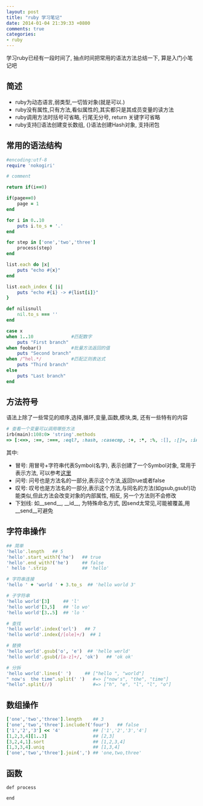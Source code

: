 ```yaml
---
layout: post
title: "ruby 学习笔记"
date: 2014-01-04 21:39:33 +0800
comments: true
categories: 
- ruby
---
```


<style>
figure.code{width: 48%; display:inline-block}
</style>


学习ruby已经有一段时间了, 抽点时间把常用的语法方法总结一下, 算是入门小笔记吧

<!--more-->

## 简述

* ruby为动态语言,弱类型,一切皆对象(就是可以.)
* ruby没有属性,只有方法,看似属性的,其实都只是其成员变量的读方法
* ruby调用方法时括号可省略, 行尾无分号, return 关键字可省略
* ruby支持[]语法创建变长数组, {}语法创建Hash对象, 支持闭包


## 常用的语法结构

```ruby
#encoding:utf-8
require 'nokogiri'

# comment

return if(i==0)

if(page==0)
	page = 1
end

for i in 0..10
	puts i.to_s + '.'
end

for step in ['one','two','three']
	process(step)
end

list.each do |x|
	puts "echo #{x}"
end

list.each_index { |i|
    puts "echo #{i} -> #{list[i]}"
}

def nilisnull
	nil.to_s === ''
end

case x
when 1..10              #匹配数字
    puts "First branch"
when foobar()           #批量方法返回的值
    puts "Second branch"
when /^hel.*/           #匹配正则表达式
    puts "Third branch"
else  
    puts "Last branch"
end
```


## 方法符号

语法上除了一些常见的顺序,选择,循环,变量,函数,模块,类, 还有一些特有的内容

```ruby
# 查看一个变量可以调用哪些方法
irb(main):108:0> 'string'.methods
=> [:<=>, :==, :===, :eql?, :hash, :casecmp, :+, :*, :%, :[], :[]=, :insert, :length, :size, :bytesize, :empty?, :=~, :match, :succ, :succ!, :next, :next!, :upto, :index, :rindex, :replace, :clear, :chr, :getbyte, :setbyte, :byteslice, :to_i, :to_f, :to_s, :to_str, :inspect, :dump, :upcase, :downcase, :capitalize, :swapcase, :upcase!, :downcase!, :capitalize!, :swapcase!, :hex, :oct, :split, :lines, :bytes, :chars, :codepoints, :reverse, :reverse!, :concat, :<<, :prepend, :crypt, :intern, :to_sym, :ord, :include?, :start_with?, :end_with?, :scan, :ljust, :rjust, :center, :sub, :gsub, :chop, :chomp, :strip, :lstrip, :rstrip, :sub!, :gsub!, :chop!, :chomp!, :strip!, :lstrip!, :rstrip!, :tr, :tr_s, :delete, :squeeze, :count, :tr!, :tr_s!, :delete!, :squeeze!, :each_line, :each_byte, :each_char, :each_codepoint, :sum, :slice, :slice!, :partition, :rpartition, :encoding, :force_encoding, :b, :valid_encoding?, :ascii_only?, :unpack, :encode, :encode!, :to_r, :to_c, :>, :>=, :<, :<=, :between?, :nil?, :!~, :class, :singleton_class, :clone, :dup, :taint, :tainted?, :untaint, :untrust, :untrusted?, :trust, :freeze, :frozen?, :methods, :singleton_methods, :protected_methods, :private_methods, :public_methods, :instance_variables, :instance_variable_get, :instance_variable_set, :instance_variable_defined?, :remove_instance_variable, :instance_of?, :kind_of?, :is_a?, :tap, :send, :public_send, :respond_to?, :extend, :display, :method, :public_method, :define_singleton_method, :object_id, :to_enum, :enum_for, :equal?, :!, :!=, :instance_eval, :instance_exec, :__send__, :__id__]
```

其中:

* 冒号: 用冒号+字符串代表Symbol(名字), 表示创建了一个Symbol对象, 常用于表示方法, 可以参考[这里](http://www.ibm.com/developerworks/cn/opensource/os-cn-rubysbl/index.html)
* 问号: 问号也是方法名的一部分,表示这个方法,返回true或者false
* 叹号: 叹号也是方法名的一部分,表示这个方法,与同名的方法(如gsub,gsub!)功能类似,但此方法会改变对象的内部属性, 相反, 另一个方法则不会修改
* 下划线: 如\_\_send\_\_, \_\_id\_\_, 为特殊命名方式, 因send太常见,可能被覆盖,用\_\_send\_\_可避免



## 字符串操作

```ruby
## 简单
'hello'.length   ## 5
'hello'.start_with?('he')   ## true
'hello'.end_with?('he')     ## false
' hello '.strip             ## 'hello'

# 字符串连接
'hello ' + 'world ' + 3.to_s  ## 'hello world 3'

# 子字符串
'hello world'[3]     ## 'l'
'hello world'[3,5]   ## 'lo wo'
'hello world'[3..5]  ## 'lo '

# 查找
'hello world'.index('orl')   ## 7
'hello world'.index(/[ole]+/)  ## 1

# 替换
'hello world'.gsub('o', 'e')  ## 'helle werld'
'hello world'.gsub(/[a-z]+/, 'ok')   ## 'ok ok'

# 分拆
'hello world'.lines(' ')     ## ["hello ", "world"]
" now's  the time".split(' ')   #=> ["now's", "the", "time"]
"hello".split(//)               #=> ["h", "e", "l", "l", "o"]

```


## 数组操作

```ruby
['one','two','three'].length    ## 3
['one','two','three'].include?('four')   ## false
['1','2','3'] << '4'            ## ['1','2','3','4']
[1,2,3,4][1..3]                 ## [2,3]
[3,2,4,1].sort					## [1,2,3,4]
[1,3,3,4].uniq					## [1,3,4]
['one','two','three'].join(',') ## 'one,two,three'

```

## 函数

```
def process

end
```














